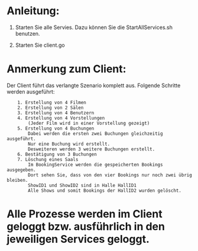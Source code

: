 # Anleitung:

1. Starten Sie alle Servies. Dazu können Sie die StartAllServices.sh benutzen.

2. Starten Sie client.go

# Anmerkung zum Client:

Der Client führt das verlangte Szenario komplett aus.
Folgende Schritte werden ausgeführt:
```
    1. Erstellung von 4 Filmen
    2. Erstellung von 2 Sälen
    3. Erstellung von 4 Benutzern
    4. Erstellung von 4 Vorstellungen
        (Jeder Film wird in einer Vorstellung gezeigt)
    5. Erstellung von 4 Buchungen
        Dabei werden die ersten zwei Buchungen gleichzeitig ausgeführt.
        Nur eine Buchung wird erstellt.
        Desweiteren werden 3 weitere Buchungen erstellt.
    6. Bestätigung von 3 Buchungen
    7. Löschung eines Saals
        Im BookingService werden die gespeicherten Bookings ausgegeben.
        Dort sehen Sie, dass von den vier Bookings nur noch zwei übrig bleiben.
        ShowID1 und ShowID2 sind in Halle HallID1
        Alle Shows und somit Bookings der HallID2 wurden gelöscht.
```

# Alle Prozesse werden im Client geloggt bzw. ausführlich in den jeweiligen Services geloggt.
